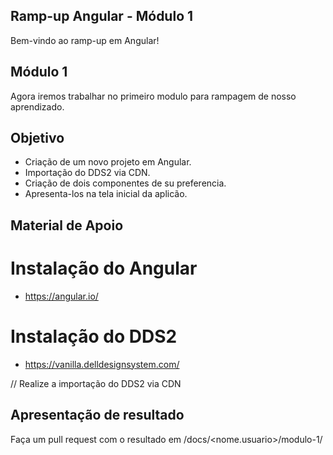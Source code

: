 ## Ramp-up Angular - Módulo 1

Bem-vindo ao ramp-up em Angular!

## Módulo 1

Agora iremos trabalhar no primeiro modulo para rampagem de nosso aprendizado.

## Objetivo

- Criação de um novo projeto em Angular.
- Importação do DDS2 via CDN.
- Criação de dois componentes de su preferencia.
- Apresenta-los na tela inicial da aplicão.

## Material de Apoio

# Instalação do Angular

- https://angular.io/

# Instalação do DDS2

- https://vanilla.delldesignsystem.com/

// Realize a importação do DDS2 via CDN

## Apresentação de resultado

Faça um pull request com o resultado em /docs/<nome.usuario>/modulo-1/
